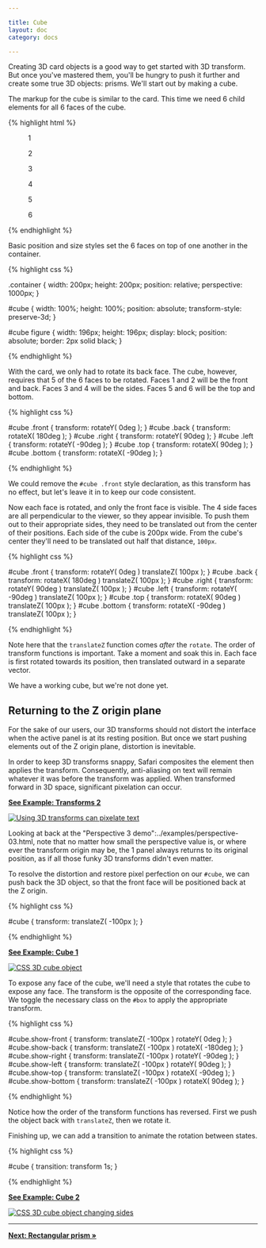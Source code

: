 ```yaml
---

title: Cube
layout: doc
category: docs

---
```


Creating 3D card objects is a good way to get started with 3D transform. But once you've mastered them, you'll be hungry to push it further and create some true 3D objects: prisms. We'll start out by making a cube.

The markup for the cube is similar to the card. This time we need 6 child elements for all 6 faces of the cube.

{% highlight html %}

<section class="container">
  <div id="cube">
    <figure class="front">1</figure>
    <figure class="back">2</figure>
    <figure class="right">3</figure>
    <figure class="left">4</figure>
    <figure class="top">5</figure>
    <figure class="bottom">6</figure>
  </div>
</section>

{% endhighlight %}

Basic position and size styles set the 6 faces on top of one another in the container.

{% highlight css %}

.container {
  width: 200px;
  height: 200px;
  position: relative;
  perspective: 1000px;
}

#cube {
  width: 100%;
  height: 100%;
  position: absolute;
  transform-style: preserve-3d;
}

#cube figure {
  width: 196px;
  height: 196px;
  display: block;
  position: absolute;
  border: 2px solid black;
}

{% endhighlight %}

With the card, we only had to rotate its back face. The cube, however, requires that 5 of the 6 faces to be rotated. Faces 1 and 2 will be the front and back. Faces 3 and 4 will be the sides. Faces 5 and 6 will be the top and bottom.

{% highlight css %}

#cube .front  { transform: rotateY(   0deg ); }
#cube .back   { transform: rotateX( 180deg ); }
#cube .right  { transform: rotateY(  90deg ); }
#cube .left   { transform: rotateY( -90deg ); }
#cube .top    { transform: rotateX(  90deg ); }
#cube .bottom { transform: rotateX( -90deg ); }

{% endhighlight %}

We could remove the `#cube .front` style declaration, as this transform has no effect, but let's leave it in to keep our code consistent.

Now each face is rotated, and only the front face is visible. The 4 side faces are all perpendicular to the viewer, so they appear invisible. To push them out to their appropriate sides, they need to be translated out from the center of their positions. Each side of the cube is 200px wide. From the cube's center they'll need to be translated out half that distance, `100px`.

{% highlight css %}

#cube .front  { transform: rotateY(   0deg ) translateZ( 100px ); }
#cube .back   { transform: rotateX( 180deg ) translateZ( 100px ); }
#cube .right  { transform: rotateY(  90deg ) translateZ( 100px ); }
#cube .left   { transform: rotateY( -90deg ) translateZ( 100px ); }
#cube .top    { transform: rotateX(  90deg ) translateZ( 100px ); }
#cube .bottom { transform: rotateX( -90deg ) translateZ( 100px ); }

{% endhighlight %}

Note here that the `translateZ` function comes _after_ the `rotate`. The order of transform functions is important. Take a moment and soak this in. Each face is first rotated towards its position, then translated outward in a separate vector.

We have a working cube, but we're not done yet.

## Returning to the Z origin plane

For the sake of our users, our 3D transforms should not distort the interface when the active panel is at its resting position. But once we start pushing elements out of the Z origin plane, distortion is inevitable. 

In order to keep 3D transforms snappy, Safari composites the element then applies the transform. Consequently, anti-aliasing on text will remain whatever it was before the transform was applied. When transformed forward in 3D space, significant pixelation can occur. 

[**See Example: Transforms 2**](../examples/transforms-02-pixelation.html)

[![Using 3D transforms can pixelate text](../img/pixelation01.png)](../examples/transforms-02-pixelation.html)

Looking at back at the "Perspective 3 demo":../examples/perspective-03.html, note that no matter how small the perspective value is, or where ever the transform origin may be, the 1 panel always returns to its original position, as if all those funky 3D transforms didn't even matter.

To resolve the distortion and restore pixel perfection on our `#cube`, we can push back the 3D object, so that the front face will be positioned back at the Z origin.

{% highlight css %}

#cube { transform: translateZ( -100px ); }

{% endhighlight %}

[**See Example: Cube 1**](../examples/cube-01-steps.html)

[![CSS 3D cube object](../img/cube01.png)](../examples/cube-01-steps.html)

To expose any face of the cube, we'll need a style that rotates the cube to expose any face. The transform is the opposite of the corresponding face. We toggle the necessary class on the `#box` to apply the appropriate transform.

{% highlight css %}

#cube.show-front  { transform: translateZ( -100px ) rotateY(    0deg ); }
#cube.show-back   { transform: translateZ( -100px ) rotateX( -180deg ); }
#cube.show-right  { transform: translateZ( -100px ) rotateY(  -90deg ); }
#cube.show-left   { transform: translateZ( -100px ) rotateY(   90deg ); }
#cube.show-top    { transform: translateZ( -100px ) rotateX(  -90deg ); }
#cube.show-bottom { transform: translateZ( -100px ) rotateX(   90deg ); }

{% endhighlight %}

Notice how the order of the transform functions has reversed. First we push the object back with `translateZ`, then we rotate it.

Finishing up, we can add a transition to animate the rotation between states. 

{% highlight css %}

#cube { transition: transform 1s; }

{% endhighlight %}

[**See Example: Cube 2**](../examples/cube-02-show-sides.html)

[![CSS 3D cube object changing sides](../img/cube02.png)](../examples/cube-02-show-sides.html)

* * *

[**Next: Rectangular prism &raquo;**](rectangular-prism.html)
